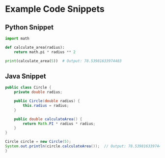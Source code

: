 # Example Code Snippets

## Python Snippet
```python
import math

def calculate_area(radius):
    return math.pi * radius ** 2

print(calculate_area(5))  # Output: 78.53981633974483
```

## Java Snippet
```java
public class Circle {
    private double radius;

    public Circle(double radius) {
        this.radius = radius;
    }

    public double calculateArea() {
        return Math.PI * radius * radius;
    }
}

Circle circle = new Circle(5);
System.out.println(circle.calculateArea());  // Output: 78.53981633974483
}
```